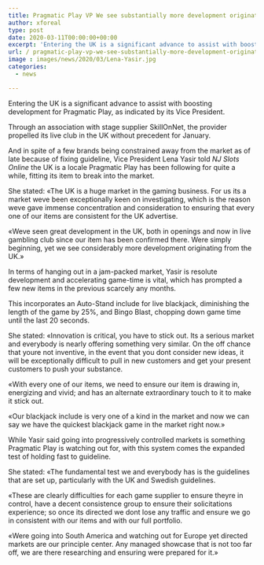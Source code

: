 ```yaml
---
title: Pragmatic Play VP We see substantially more development originating from the UK
author: xforeal 
type: post
date: 2020-03-11T00:00:00+00:00
excerpt: 'Entering the UK is a significant advance to assist with boosting development for Pragmatic Play, as indicated by its Vice President '
url: / pragmatic-play-vp-we-see-substantially-more-development-originating-from-the-uk/
image : images/news/2020/03/Lena-Yasir.jpg
categories:
  - news

---
```

Entering the UK is a significant advance to assist with boosting development for Pragmatic Play, as indicated by its Vice President. 

Through an association with stage supplier SkillOnNet, the provider propelled its live club in the UK without precedent for January. 

And in spite of a few brands being constrained away from the market as of late because of fixing guideline, Vice President Lena Yasir told _NJ Slots Online_ the UK is a locale Pragmatic Play has been following for quite a while, fitting its item to break into the market. 

She stated: &#171;The UK is a huge market in the gaming business. For us its a market weve been exceptionally keen on investigating, which is the reason weve gave immense concentration and consideration to ensuring that every one of our items are consistent for the UK advertise. 

&#171;Weve seen great development in the UK, both in openings and now in live gambling club since our item has been confirmed there. Were simply beginning, yet we see considerably more development originating from the UK.&#187; 

In terms of hanging out in a jam-packed market, Yasir is resolute development and accelerating game-time is vital, which has prompted a few new items in the previous scarcely any months. 

This incorporates an Auto-Stand include for live blackjack, diminishing the length of the game by 25&percnt;, and Bingo Blast, chopping down game time until the last 20 seconds. 

She stated: &#171;Innovation is critical, you have to stick out. Its a serious market and everybody is nearly offering something very similar. On the off chance that youre not inventive, in the event that you dont consider new ideas, it will be exceptionally difficult to pull in new customers and get your present customers to push your substance. 

&#171;With every one of our items, we need to ensure our item is drawing in, energizing and vivid; and has an alternate extraordinary touch to it to make it stick out. 

&#171;Our blackjack include is very one of a kind in the market and now we can say we have the quickest blackjack game in the market right now.&#187; 

While Yasir said going into progressively controlled markets is something Pragmatic Play is watching out for, with this system comes the expanded test of holding fast to guideline. 

She stated: &#171;The fundamental test we and everybody has is the guidelines that are set up, particularly with the UK and Swedish guidelines. 

&#171;These are clearly difficulties for each game supplier to ensure theyre in control, have a decent consistence group to ensure their solicitations experience; so once its directed we dont lose any traffic and ensure we go in consistent with our items and with our full portfolio. 

&#171;Were going into South America and watching out for Europe yet directed markets are our principle center. Any managed showcase that is not too far off, we are there researching and ensuring were prepared for it.&#187;